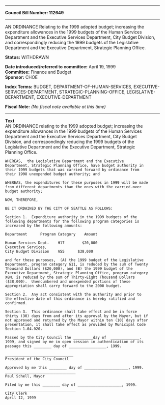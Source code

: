 * * * * *  
  
**Council Bill Number: [](#h0)[](#h2)112649**  
  
* * * * *  
  
AN ORDINANCE Relating to the 1999 adopted budget; increasing the expenditure allowances in the 1999 budgets of the Human Services Department and the Executive Services Department, City Budget Division, and correspondingly reducing the 1999 budgets of the Legislative Department and the Executive Department, Strategic Planning Office.  
  
**Status:** WITHDRAWN   
  
**Date introduced/referred to committee:** April 19, 1999   
**Committee:** Finance and Budget   
**Sponsor:** CHOE   
  
**Index Terms:** BUDGET, DEPARTMENT-OF-HUMAN-SERVICES, EXECUTIVE-SERVICES-DEPARTMENT, STRATEGIC-PLANNING-OFFICE, LEGISLATIVE-DEPARTMENT, EXECUTIVE-DEPARTMENT  
  
**Fiscal Note:** *(No fiscal note available at this time)*  
  
* * * * *  
  
**Text**  
    AN ORDINANCE relating to the 1999 adopted budget; increasing the  
    expenditure allowances in the 1999 budgets of the Human Services  
    Department and the Executive Services Department, City Budget  
    Division, and correspondingly reducing the 1999 budgets of the  
    Legislative Department and the Executive Department, Strategic  
    Planning Office.  
  
    WHEREAS,  the Legislative Department and the Executive  
    Department, Strategic Planning Office, have budget authority in  
    their 1999 budgets that was carried forward by ordinance from  
    their 1998 unexpended budget authority; and  
  
    WHEREAS, the expenditures for these purposes in 1999 will be made  
    from different departments than the ones with the carried-over  
    budget authority;  
  
    NOW, THEREFORE,  
  
    BE IT ORDAINED BY THE CITY OF SEATTLE AS FOLLOWS:  
  
    Section 1.  Expenditure authority in the 1999 budgets of the  
    following departments for the following program categories is  
    increased by the following amounts:  
  
    Department      Program Category    Amount  
  
    Human Services Dept.    H17        $20,000  
    Executive Services,  
    City Budget Division    A55      $38,000  
  
    and for these purposes,  (A) the 1999 budget of the Legislative  
    Department, program category G11, is reduced by the sum of Twenty  
    Thousand Dollars ($20,000), and (B) the 1999 budget of the  
    Executive Department, Strategic Planning Office, program category  
    X8M, is reduced by the sum of Thirty-Eight Thousand Dollars  
    ($38,000).  Unencumbered and unexpended portions of these  
    appropriation shall carry forward to the 2000 budget.  
  
    Section 2.  Any act consistent with the authority and prior to  
    the effective date of this ordinance is hereby ratified and  
    confirmed.  
  
    Section 3.  This ordinance shall take effect and be in force  
    thirty (30) days from and after its approval by the Mayor, but if  
    not approved and returned by the Mayor within ten (10) days after  
    presentation, it shall take effect as provided by Municipal Code  
    Section 1.04.020.  
  
    Passed by the City Council the _________day of  _____________,  
    1999, and signed by me in open session in authentication of its  
    passage this ________ day of _________________, 1999.  
  
    _______________________________  
    President of the City Council  
  
    Approved by me this ________ day of ____________________, 1999.  
    ________________________________  
    Paul Schell, Mayor  
  
    Filed by me this ________ day of ____________________, 1999.  
    ________________________________  
    City Clerk  
    April 12, 1999  
